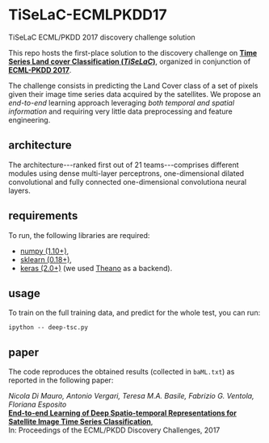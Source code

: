 # TiSeLaC-ECMLPKDD17
TiSeLaC ECML/PKDD 2017 discovery challenge solution

This repo hosts the first-place solution to the discovery challenge on [**Time Series Land cover Classification (_TiSeLaC_)**](https://sites.google.com/site/dinoienco/tiselc), organized in conjunction of [**ECML-PKDD 2017**](http://ecmlpkdd2017.ijs.si/). 

The challenge consists in predicting the Land Cover class of a set of pixels given their image time series data acquired by the satellites. We propose an *end-to-end* learning approach leveraging *both temporal and spatial information* and requiring very little data preprocessing and feature engineering. 

## architecture
The architecture---ranked first out of 21 teams---comprises different modules using dense multi-layer perceptrons, one-dimensional dilated convolutional and fully connected one-dimensional convolutiona neural layers. 

## requirements
To run, the following libraries are required:

  * [numpy (1.10+)](http://www.numpy.org/),
  * [sklearn (0.18+)](http://scikit-learn.org/stable/),
  * [keras (2.0+)](http://http://keras.io/) (we used [Theano](http://deeplearning.net/software/theano/) as a backend).

## usage
To train on the full training data, and predict for the whole test, you can run:

    ipython -- deep-tsc.py

## paper
The code reproduces the obtained results (collected in `baML.txt`) as reported in the following paper:

_Nicola Di Mauro, Antonio Vergari, Teresa M.A. Basile, Fabrizio G. Ventola, Floriana Esposito_  
[**End-to-end Learning of Deep Spatio-temporal
Representations for Satellite Image Time Series Classification**](http://www.di.uniba.it/~ndm/pubs/dimauro17ecmldc.pdf),  
In:  Proceedings of the ECML/PKDD Discovery Challenges, 2017
